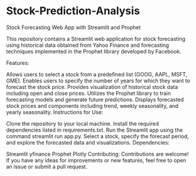 # Stock-Prediction-Analysis
Stock Forecasting Web App with Streamlit and Prophet

This repository contains a Streamlit web application for stock forecasting using historical data obtained from Yahoo Finance and forecasting techniques implemented in the Prophet library developed by Facebook.

Features:

Allows users to select a stock from a predefined list (GOOG, AAPL, MSFT, GME).
Enables users to specify the number of years for which they want to forecast the stock price.
Provides visualization of historical stock data including open and close prices.
Utilizes the Prophet library to train forecasting models and generate future predictions.
Displays forecasted stock prices and components including trend, weekly seasonality, and yearly seasonality.
Instructions for Use:

Clone the repository to your local machine.
Install the required dependencies listed in requirements.txt.
Run the Streamlit app using the command streamlit run app.py.
Select a stock, specify the forecast period, and explore the forecasted data and visualizations.
Dependencies:

Streamlit
yfinance
Prophet
Plotly
Contributing:
Contributions are welcome! If you have any ideas for improvements or new features, feel free to open an issue or submit a pull request.
